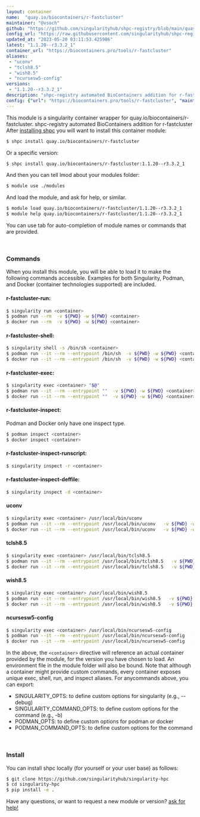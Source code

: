 ```yaml
---
layout: container
name:  "quay.io/biocontainers/r-fastcluster"
maintainer: "@vsoch"
github: "https://github.com/singularityhub/shpc-registry/blob/main/quay.io/biocontainers/r-fastcluster/container.yaml"
config_url: "https://raw.githubusercontent.com/singularityhub/shpc-registry/main/quay.io/biocontainers/r-fastcluster/container.yaml"
updated_at: "2023-05-20 03:11:53.425986"
latest: "1.1.20--r3.3.2_1"
container_url: "https://biocontainers.pro/tools/r-fastcluster"
aliases:
 - "uconv"
 - "tclsh8.5"
 - "wish8.5"
 - "ncursesw5-config"
versions:
 - "1.1.20--r3.3.2_1"
description: "shpc-registry automated BioContainers addition for r-fastcluster"
config: {"url": "https://biocontainers.pro/tools/r-fastcluster", "maintainer": "@vsoch", "description": "shpc-registry automated BioContainers addition for r-fastcluster", "latest": {"1.1.20--r3.3.2_1": "sha256:0706165eb3b1b421a3e039597d1a367081beb7f1b79a760a82b1dcf72b603772"}, "tags": {"1.1.20--r3.3.2_1": "sha256:0706165eb3b1b421a3e039597d1a367081beb7f1b79a760a82b1dcf72b603772"}, "docker": "quay.io/biocontainers/r-fastcluster", "aliases": {"uconv": "/usr/local/bin/uconv", "tclsh8.5": "/usr/local/bin/tclsh8.5", "wish8.5": "/usr/local/bin/wish8.5", "ncursesw5-config": "/usr/local/bin/ncursesw5-config"}}
---
```


This module is a singularity container wrapper for quay.io/biocontainers/r-fastcluster.
shpc-registry automated BioContainers addition for r-fastcluster
After [installing shpc](#install) you will want to install this container module:


```bash
$ shpc install quay.io/biocontainers/r-fastcluster
```

Or a specific version:

```bash
$ shpc install quay.io/biocontainers/r-fastcluster:1.1.20--r3.3.2_1
```

And then you can tell lmod about your modules folder:

```bash
$ module use ./modules
```

And load the module, and ask for help, or similar.

```bash
$ module load quay.io/biocontainers/r-fastcluster/1.1.20--r3.3.2_1
$ module help quay.io/biocontainers/r-fastcluster/1.1.20--r3.3.2_1
```

You can use tab for auto-completion of module names or commands that are provided.

<br>

### Commands

When you install this module, you will be able to load it to make the following commands accessible.
Examples for both Singularity, Podman, and Docker (container technologies supported) are included.

#### r-fastcluster-run:

```bash
$ singularity run <container>
$ podman run --rm  -v ${PWD} -w ${PWD} <container>
$ docker run --rm  -v ${PWD} -w ${PWD} <container>
```

#### r-fastcluster-shell:

```bash
$ singularity shell -s /bin/sh <container>
$ podman run --it --rm --entrypoint /bin/sh  -v ${PWD} -w ${PWD} <container>
$ docker run --it --rm --entrypoint /bin/sh  -v ${PWD} -w ${PWD} <container>
```

#### r-fastcluster-exec:

```bash
$ singularity exec <container> "$@"
$ podman run --it --rm --entrypoint ""  -v ${PWD} -w ${PWD} <container> "$@"
$ docker run --it --rm --entrypoint ""  -v ${PWD} -w ${PWD} <container> "$@"
```

#### r-fastcluster-inspect:

Podman and Docker only have one inspect type.

```bash
$ podman inspect <container>
$ docker inspect <container>
```

#### r-fastcluster-inspect-runscript:

```bash
$ singularity inspect -r <container>
```

#### r-fastcluster-inspect-deffile:

```bash
$ singularity inspect -d <container>
```


#### uconv

```bash
$ singularity exec <container> /usr/local/bin/uconv
$ podman run --it --rm --entrypoint /usr/local/bin/uconv   -v ${PWD} -w ${PWD} <container> -c " $@"
$ docker run --it --rm --entrypoint /usr/local/bin/uconv   -v ${PWD} -w ${PWD} <container> -c " $@"
```


#### tclsh8.5

```bash
$ singularity exec <container> /usr/local/bin/tclsh8.5
$ podman run --it --rm --entrypoint /usr/local/bin/tclsh8.5   -v ${PWD} -w ${PWD} <container> -c " $@"
$ docker run --it --rm --entrypoint /usr/local/bin/tclsh8.5   -v ${PWD} -w ${PWD} <container> -c " $@"
```


#### wish8.5

```bash
$ singularity exec <container> /usr/local/bin/wish8.5
$ podman run --it --rm --entrypoint /usr/local/bin/wish8.5   -v ${PWD} -w ${PWD} <container> -c " $@"
$ docker run --it --rm --entrypoint /usr/local/bin/wish8.5   -v ${PWD} -w ${PWD} <container> -c " $@"
```


#### ncursesw5-config

```bash
$ singularity exec <container> /usr/local/bin/ncursesw5-config
$ podman run --it --rm --entrypoint /usr/local/bin/ncursesw5-config   -v ${PWD} -w ${PWD} <container> -c " $@"
$ docker run --it --rm --entrypoint /usr/local/bin/ncursesw5-config   -v ${PWD} -w ${PWD} <container> -c " $@"
```



In the above, the `<container>` directive will reference an actual container provided
by the module, for the version you have chosen to load. An environment file in the
module folder will also be bound. Note that although a container
might provide custom commands, every container exposes unique exec, shell, run, and
inspect aliases. For anycommands above, you can export:

 - SINGULARITY_OPTS: to define custom options for singularity (e.g., --debug)
 - SINGULARITY_COMMAND_OPTS: to define custom options for the command (e.g., -b)
 - PODMAN_OPTS: to define custom options for podman or docker
 - PODMAN_COMMAND_OPTS: to define custom options for the command

<br>

### Install

You can install shpc locally (for yourself or your user base) as follows:

```bash
$ git clone https://github.com/singularityhub/singularity-hpc
$ cd singularity-hpc
$ pip install -e .
```

Have any questions, or want to request a new module or version? [ask for help!](https://github.com/singularityhub/singularity-hpc/issues)